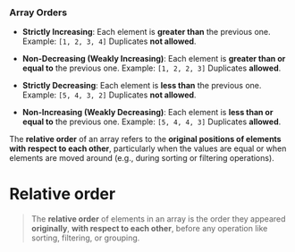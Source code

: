 ### Array Orders

- **Strictly Increasing**: Each element is **greater than** the previous one.
  Example: `[1, 2, 3, 4]`
  Duplicates **not allowed**.

- **Non-Decreasing (Weakly Increasing)**: Each element is **greater than or equal to** the previous one.
  Example: `[1, 2, 2, 3]`
  Duplicates **allowed**.

- **Strictly Decreasing**: Each element is **less than** the previous one.
  Example: `[5, 4, 3, 2]`
  Duplicates **not allowed**.

- **Non-Increasing (Weakly Decreasing)**: Each element is **less than or equal to** the previous one.
  Example: `[5, 4, 4, 3]`
  Duplicates **allowed**.

The **relative order** of an array refers to the **original positions of elements with respect to each other**, particularly when the values are equal or when elements are moved around (e.g., during sorting or filtering operations).

# Relative order

> The **relative order** of elements in an array is the order they appeared **originally**, **with respect to each other**, before any operation like sorting, filtering, or grouping.
